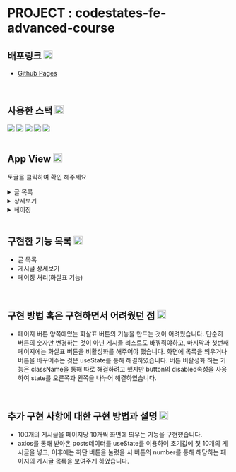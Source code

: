# PROJECT : codestates-fe-advanced-course

## 배포링크 <img width="20px" src="https://noticon-static.tammolo.com/dgggcrkxq/image/upload/v1629972215/noticon/vgvbhxae6jrvqpcnu0vb.png">
- [Github Pages](https://jungjaedev.github.io/)

<br>

## 사용한 스택 <img width="20px" src="https://noticon-static.tammolo.com/dgggcrkxq/image/upload/v1626766557/noticon/g6xgdwtkbtfbwdl6ydgw.png">

<div>
<span>
<img src="https://img.shields.io/badge/javascript-F7DF1E?style=for-the-badge&logo=javascript&logoColor=black">
<img src="https://img.shields.io/badge/css-1572B6?style=for-the-badge&logo=css3&logoColor=white">
<img src="https://img.shields.io/badge/react-61DAFB?style=for-the-badge&logo=react&logoColor=black">
<img src="https://img.shields.io/badge/styled_components-DB7093?style=for-the-badge&logo=styled-components&logoColor=black">
<img src="https://img.shields.io/badge/axios-5A29E4?style=for-the-badge&logo=axios&logoColor=black">
</span>
</div>

<br>

## App View <img width="20px" src="https://noticon-static.tammolo.com/dgggcrkxq/image/upload/v1644775356/noticon/xydfr6p7egplufr2jpqn.png">
토글을 클릭하여 확인 해주세요 
<details>
  <summary>글 목록</summary>
<img src='https://user-images.githubusercontent.com/69428509/183090604-eb829689-647d-480e-b471-2f841a2fdf11.gif' />
</details>
<details>
  <summary>상세보기</summary>
<img src='https://user-images.githubusercontent.com/69428509/183090364-eed2885f-e254-4128-a692-ccd00c44deec.gif' />
</details>
<details>
  <summary>페이징</summary>
<img src='https://user-images.githubusercontent.com/69428509/183090083-bea4d93a-17ee-4084-a11d-47744a3c8ad7.gif' />
</details>

<br>

## 구현한 기능 목록 <img width="20px" src="https://noticon-static.tammolo.com/dgggcrkxq/image/upload/v1575060171/noticon/hkunixbsjynxpm5ndze6.svg">
- 글 목록
- 게시글 상세보기
- 페이징 처리(화살표 기능)

<br>

## 구현 방법 혹은 구현하면서 어려웠던 점 <img width="20px" src="https://noticon-static.tammolo.com/dgggcrkxq/image/upload/v1567593192/noticon/za5oft8gpi5yabrlvgfp.gif">

- 페이지 버튼 양쪽에있는 화살표 버튼의 기능을 만드는 것이 어려웠습니다. 단순히 버튼의 숫자만 변경하는 것이 아닌 게시물 리스트도 바꿔줘야하고, 마지막과 첫번째 페이지에는 화살표 버튼을 비활성화를 해주어야 했습니다. 화면에 목록을 띄우거나 버튼을 바꾸어주는 것은 useState를 통해 해결하였습니다. 버튼 비활성화 하는 기능은 className을 통해 따로 해결하려고 했지만 button의 disabled속성을 사용하여 state를 오른쪽과 왼쪽을 나누어 해결하였습니다. 


<br>

## 추가 구현 사항에 대한 구현 방법과 설명 <img width="20px" src="https://noticon-static.tammolo.com/dgggcrkxq/image/upload/v1593075007/noticon/sjeakcxa5ujcylmrlnvd.png">
- 100개의 게시글을 페이지당 10개씩 화면에 띄우는 기능을 구현했습니다. 
- axios를 통해 받아온 posts데이터를 useState를 이용하여 초기값에 첫 10개의 게시글을 넣고, 이후에는 하단 버튼을 눌렀을 시 버튼의 number를 통해 해당하는 페이지의 게시글 목록을 보여주게 하였습니다. 

